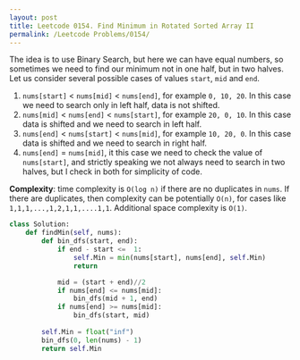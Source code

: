 ```yaml
---
layout: post
title: Leetcode 0154. Find Minimum in Rotated Sorted Array II
permalink: /Leetcode Problems/0154/
---
```


The idea is to use Binary Search, but here we can have equal numbers, so sometimes we need to find our minimum not in one half, but in two halves. Let us consider several possible cases of values `start`, `mid` and `end`.

1. `nums[start]` < `nums[mid]` < `nums[end]`, for example `0, 10, 20`. In this case we need to search only in left half, data is not shifted.
2. `nums[mid]` < `nums[end]` < `nums[start]`, for example `20, 0, 10`. In this case data is shifted and we need to search in left half.
3. `nums[end]` < `nums[start]` < `nums[mid]`, for example `10, 20, 0`. In this case data is shifted and we need to search in right half.
4. `nums[end]` = `nums[mid]`, it this case we need to check the value of `nums[start]`, and strictly speaking we not always need to search in two halves, but I check in both for simplicity of code.

**Complexity**: time complexity is `O(log n)` if there are no duplicates in `nums`. If there are duplicates, then complexity can be potentially `O(n)`, for cases like `1,1,1,...,1,2,1,1,....1,1`. Additional space complexity is `O(1)`.

```python
class Solution:
    def findMin(self, nums):
        def bin_dfs(start, end):
            if end - start <=  1:
                self.Min = min(nums[start], nums[end], self.Min)
                return

            mid = (start + end)//2
            if nums[end] <= nums[mid]:
                bin_dfs(mid + 1, end)
            if nums[end] >= nums[mid]:
                bin_dfs(start, mid)
        
        self.Min = float("inf")
        bin_dfs(0, len(nums) - 1)
        return self.Min
```
